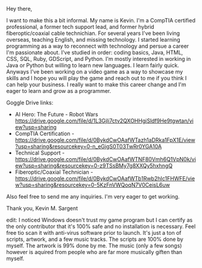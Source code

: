 Hey there,

I want to make this a bit informal. My name is Kevin. I'm a CompTIA certified professional, a former tech support lead, and former hybrid fiberoptic/coaxial cable technichian. For several years I've been living overseas, teaching English, and missing technology. I started learning programming as a way to reconnect with technology and persue a career I'm passionate about. I've studied in order: coding basics, Java, HTML, CSS, SQL, Ruby, GDScript, and Python. I'm mostly interested in working in Java or Python but willing to learn new languages. I learn fairly quick. Anyways I've been working on a video game as a way to showcase my skills and I hope you will play the game and reach out to me if you think I can help your business. I really want to make this career change and I'm eager to learn and grow as a programmer. 

Goggle Drive links:

* AI Hero: The Future - Robot Wars https://drive.google.com/file/d/1L3Gjli7ctv2QXOHHgiSldf9He9tgwtan/view?usp=sharing
* CompTIA Certification - https://drive.google.com/file/d/0BykdCwOAafWTazh1aDRka1FpX1E/view?usp=sharing&resourcekey=0-n_eGigS0T03TwRr0YGA10A
* Technical Support - https://drive.google.com/file/d/0BykdCwOAafWTNF80Vmh6Q1VpN0k/view?usp=sharing&resourcekey=0-z9TSsBMy7g8XXQy5hxhngQ
* Fiberoptic/Coaxial Technician - https://drive.google.com/file/d/0BykdCwOAafWTb1Rwb2hIc1FHWFE/view?usp=sharing&resourcekey=0-5KzFnVWQoqN7V0CeisL6uw

Also feel free to send me any inquiries. I'm very eager to get working. 

Thank you,
Kevin M. Sargent

edit: I noticed Windows doesn't trust my game program but I can certify as the only contributor that it's 100% safe and no installation is necessary. Feel free tio scan it with anti-virus software prior to launch. It's just a ton of scripts, artwork, and a few music tracks. The scripts are 100% done by myself. The artwork is 99% done by me. The music (only a few songs) however is aquired from people who are far more musically giften than myself. 

